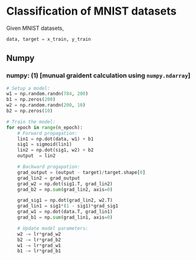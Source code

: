 # Classification of MNIST datasets

Given MNIST datasets,
```python
data, target = x_train, y_train
```

## Numpy
### numpy: (1) [munual graident calculation using `numpy.ndarray`]
```python
# Setup a model:
w1 = np.random.randn(784, 200)
b1 = np.zeros(200)
w2 = np.random.randn(200, 10)
b2 = np.zeros(10)

# Train the model:
for epoch in range(n_epoch):
    # Forward propagation:
    lin1 = np.dot(data, w1) + b1
    sig1 = sigmoid(lin1)
    lin2 = np.dot(sig1, w2) + b2
    output  = lin2

    # Backward progapation:
    grad_output = (output - target)/target.shape[0]
    grad_lin2 = grad_output
    grad_w2 = np.dot(sig1.T, grad_lin2)
    grad_b2 = np.sum(grad_lin2, axis=0)

    grad_sig1 = np.dot(grad_lin2, w2.T)
    grad_lin1 = sig1*(1 - sig1)*grad_sig1
    grad_w1 = np.dot(data.T, grad_lin1)
    grad_b1 = np.sum(grad_lin1, axis=0)

    # Update model parameters:
    w2 -= lr*grad_w2
    b2 -= lr*grad_b2
    w1 -= lr*grad_w1
    b1 -= lr*grad_b1
```
